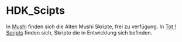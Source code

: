 # HDK_Scipts

In [Mushi](Mushi/) finden sich die Alten Mushi Skripte, frei zu verfügung.
In [Tot ! Scripts](Tot%20!%20Scripts) finden sich, Skripte die in Entwicklung sich befinden.
